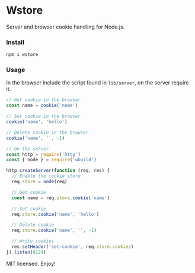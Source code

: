# Wstore
Server and browser cookie handling for Node.js.

### Install
```bash
npm i wstore
```

### Usage
In the browser include the script found in `lib/server`, on the server require it.
```javascript
// Get cookie in the browser
const name = cookie('name')

// Set cookie in the browser
cookie('name', 'hello')

// Delete cookie in the browser
cookie('name', '', -1)

// On the server
const http = require('http')
const { node } = require('wbuild')

http.createServer(function (req, res) {
  // Enable the cookie store
  req.store = node(req)

  // Get cookie
  const name = req.store.cookie('name')

  // Set cookie
  req.store.cookie('name', 'hello')

  // Delete cookie
  req.store.cookie('name', '', -1)

  // Write cookies
  res.setHeader('set-cookie', req.store.cookies)
}).listen(8124)
```
MIT licensed. Enjoy!